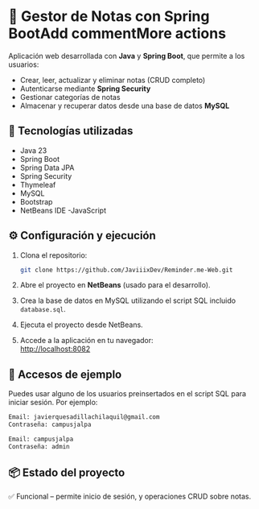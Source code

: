 # 📝 Gestor de Notas con Spring BootAdd commentMore actions

Aplicación web desarrollada con **Java** y **Spring Boot**, que permite a los usuarios:

- Crear, leer, actualizar y eliminar notas (CRUD completo)
- Autenticarse mediante **Spring Security**
- Gestionar categorías de notas
- Almacenar y recuperar datos desde una base de datos **MySQL**

## 🚀 Tecnologías utilizadas

- Java 23
- Spring Boot
- Spring Data JPA
- Spring Security
- Thymeleaf
- MySQL
- Bootstrap
- NetBeans IDE
-JavaScript

## ⚙️ Configuración y ejecución

1. Clona el repositorio:
   ```bash
   git clone https://github.com/JaviiixDev/Reminder.me-Web.git
   ```

2. Abre el proyecto en **NetBeans** (usado para el desarrollo).


3. Crea la base de datos en MySQL utilizando el script SQL incluido `database.sql`.


4. Ejecuta el proyecto desde NetBeans.

7. Accede a la aplicación en tu navegador:  
   [http://localhost:8082](http://localhost:8082)

## 👤 Accesos de ejemplo

Puedes usar alguno de los usuarios preinsertados en el script SQL para iniciar sesión. Por ejemplo:

```bash
Email: javierquesadillachilaquil@gmail.com
Contraseña: campusjalpa
```
```bash
Email: campusjalpa
Contraseña: admin
```

## 📦 Estado del proyecto

✅ Funcional – permite inicio de sesión, y operaciones CRUD sobre notas.

